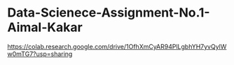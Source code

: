 # Data-Scienece-Assignment-No.1-Aimal-Kakar
https://colab.research.google.com/drive/1OfhXmCyAR94PlLgbhYH7yvQylWw0mTG7?usp=sharing
